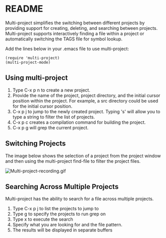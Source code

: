 # README #

Multi-project simplifies the switching between different projects by
providing support for creating, deleting, and searching between projects.
Multi-project supports interactively finding a file within a project or
automatically switching the TAGS file for symbol lookup.

Add the lines below in your .emacs file to use multi-project:

```elisp
(require 'multi-project)
(multi-project-mode)
```

## Using multi-project ##

1. Type C-x p n to create a new project.
2. Provide the name of the project, project directory, and the initial cursor position within the project. For example, a src directory could be used for the initial cursor position.
3. C-x p j to jump to the newly created project. Typing 's' will allow you to type a string to filter the list of projects. 
4. C-x p c creates a compilation command for building the project.
5. C-x p g will grep the current project.

## Switching Projects ##

The image below shows the selection of a project from the project window and
then using the multi-project find-file to filter the project files.

![Multi-project-recording.gif](https://osdn.dl.osdn.net/storage/g/m/mu/multi-project/Multi-Project-recording.gif)

## Searching Across Multiple Projects

Multi-project has the ability to search for a file across multiple projects.

1. Type C-x p j to list the projects to jump to
2. Type g to specify the projects to run grep on
3. Type x to execute the search
4. Specify what you are looking for and the file pattern.
5. The results will be displayed in separate buffers

